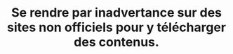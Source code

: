 ---
category: category-qslMSCVTTV92h34Rc_GNK
definitions:
- definition-ATdO7iwQXxbXJKrjprMQJ
- definition-g1Eg63B8IHESTScdjVOs0
- definition-B-wRGiO_15xtlfl4ZTa2Q
- definition-TcsXuNslfLLcnhbEFaY3q
goodPractices:
- good-practice-hPqgHInYizkOyYWVR9jHa
risks:
- Télécharger une contrefaçon d’un logiciel contenant un virus informatique.
title: Se rendre par inadvertance sur des sites non officiels pour y télécharger des
  contenus.
uuid: vulnerability-Ew6dK7xmh6H72HKGgkAAh
visibleInCms: true
---
